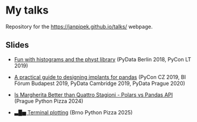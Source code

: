 # My talks

Repository for the <https://janpipek.github.io/talks/> webpage.

## Slides

* [Fun with histograms and the physt library](https://janpipek.github.io/talks/pycon-lt_2019/) (PyData Berlin 2018, PyCon LT 2019)

* [A practical guide to designing implants for pandas](https://janpipek.github.io/talks/pydata-prague_2020/) (PyCon CZ 2019, BI Fórum Budapest 2019, PyData Cambridge 2019, PyData Prague 2020)

* [Is Margherita Better than Quattro Stagioni - Polars vs Pandas API](https://janpipek.github.io/talks/prague-python-pizza_2024/) (Prague Python Pizza 2024)

* [▃█▅ Terminal plotting](https://github.com/janpipek/cli-plotting-talk) (Brno Python Pizza 2025)


